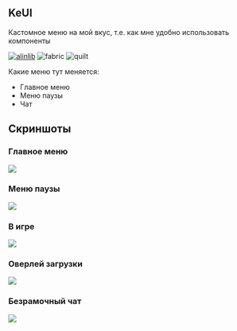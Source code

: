 ## KeUI
Кастомное меню на мой вкус, т.е. как мне удобно использовать компоненты


[![alinlib](https://kelcuprum.ru/ass/budge/alinlib/requires/cozy_vector.svg)](https://modrinth.com/mod/alinlib)
![fabric](https://cdn.jsdelivr.net/npm/@intergrav/devins-badges@3/assets/cozy/supported/fabric_vector.svg)
![quilt](https://cdn.jsdelivr.net/npm/@intergrav/devins-badges@3/assets/cozy/supported/quilt_vector.svg)

Какие меню тут меняется:
- Главное меню
- Меню паузы
- Чат


Скриншоты
-
### Главное меню
<img src="https://cdn.kelcuprum.ru/screenshots/kelui/menu.png">

### Меню паузы
<img src="https://cdn.kelcuprum.ru/screenshots/kelui/pause.png">

### В игре
<img src="https://kelcuprum.ru/cdn/screenshots/kelui/ingame.png">

### Оверлей загрузки
<img src="https://kelcuprum.ru/cdn/screenshots/kelui/reloading.png">

### Безрамочный чат
<img src="https://cdn.kelcuprum.ru/screenshots/kelui/chat.png">
